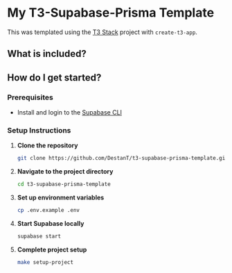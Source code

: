 # My T3-Supabase-Prisma Template

This was templated using the [T3 Stack](https://create.t3.gg/) project with `create-t3-app`.

## What is included?

## How do I get started?

### Prerequisites

- Install and login to the [Supabase CLI](https://supabase.com/docs/guides/cli)

### Setup Instructions

1. **Clone the repository**

   ```bash
   git clone https://github.com/DestanT/t3-supabase-prisma-template.git
   ```

2. **Navigate to the project directory**

   ```bash
   cd t3-supabase-prisma-template
   ```

3. **Set up environment variables**

   ```bash
   cp .env.example .env
   ```

4. **Start Supabase locally**

   ```bash
   supabase start
   ```

5. **Complete project setup**
   ```bash
   make setup-project
   ```
